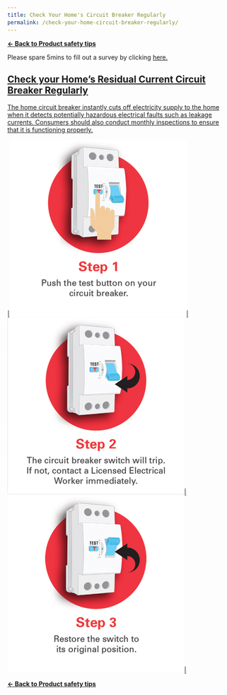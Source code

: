 ```yaml
---
title: Check Your Home's Circuit Breaker Regularly
permalink: /check-your-home-circuit-breaker-regularly/
---
```

**[&#8592; Back to Product safety tips](/consumers/product-safety-tips/home-appliances-and-furniture)**

Please spare 5mins to fill out a survey by clicking <a href = "https://form.gov.sg/63a160c3cf15ee00129a4ab4">here.

## Check your Home’s Residual Current Circuit Breaker Regularly
The home circuit breaker instantly cuts off electricity supply to the home when it detects potentially hazardous electrical faults such as leakage currents. Consumers should also conduct monthly inspections to ensure that it is functioning properly.

|![residual current circuit breaker](/images/consumers/did-you-know/circuit-breaker/home-circuit-breaker-step1.jpg)|![residual current circuit breaker](/images/consumers/did-you-know/circuit-breaker/home-circuit-breaker-step2.jpg)|![residual current circuit breaker](/images/consumers/did-you-know/circuit-breaker/home-circuit-breaker-step3.jpg)|

**[&#8592; Back to Product safety tips](/consumers/product-safety-tips/home-appliances-and-furniture)**